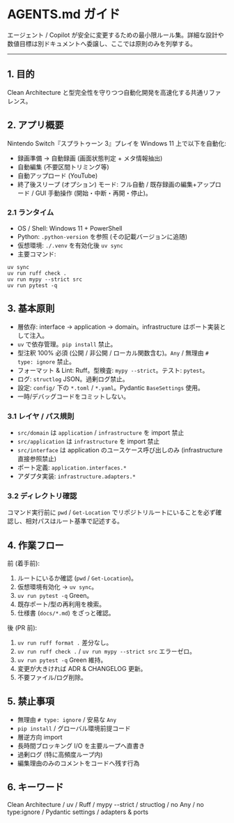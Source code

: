 # AGENTS.md ガイド

エージェント / Copilot が安全に変更するための最小限ルール集。詳細な設計や数値目標は別ドキュメントへ委譲し、ここでは原則のみを列挙する。

---

## 1. 目的

Clean Architecture と型完全性を守りつつ自動化開発を高速化する共通リファレンス。

## 2. アプリ概要

Nintendo Switch『スプラトゥーン 3』プレイを Windows 11 上で以下を自動化:

- 録画準備 → 自動録画 (画面状態判定 + メタ情報抽出)
- 自動編集 (不要区間トリミング等)
- 自動アップロード (YouTube)
- 終了後スリープ (オプション)
  モード: フル自動 / 既存録画の編集+アップロード / GUI 手動操作 (開始・中断・再開・停止)。

### 2.1 ランタイム

- OS / Shell: Windows 11 + PowerShell
- Python: `.python-version` を参照 (その記載バージョンに追随)
- 仮想環境: `./.venv` を有効化後 `uv sync`
- 主要コマンド:

```
uv sync
uv run ruff check .
uv run mypy --strict src
uv run pytest -q
```

## 3. 基本原則

- 層依存: interface → application → domain。infrastructure はポート実装として注入。
- `uv` で依存管理。`pip install` 禁止。
- 型注釈 100% 必須 (公開 / 非公開 / ローカル関数含む)。`Any` / 無理由 `# type: ignore` 禁止。
- フォーマット & Lint: Ruff。型検査: `mypy --strict`。テスト: `pytest`。
- ログ: `structlog` JSON。過剰ログ禁止。
- 設定: `config/` 下の `*.toml` / `*.yaml`。Pydantic `BaseSettings` 使用。
- 一時/デバッグコードをコミットしない。

### 3.1 レイヤ / パス規則

- `src/domain` は `application` / `infrastructure` を import 禁止
- `src/application` は `infrastructure` を import 禁止
- `src/interface` は application のユースケース呼び出しのみ (infrastructure 直接参照禁止)
- ポート定義: `application.interfaces.*`
- アダプタ実装: `infrastructure.adapters.*`

### 3.2 ディレクトリ確認

コマンド実行前に `pwd` / `Get-Location` でリポジトリルートにいることを必ず確認し、相対パスはルート基準で記述する。

## 4. 作業フロー

前 (着手前):

1. ルートにいるか確認 (`pwd` / `Get-Location`)。
2. 仮想環境有効化 → `uv sync`。
3. `uv run pytest -q` Green。
4. 既存ポート/型の再利用を検索。
5. 仕様書 (`docs/*.md`) をざっと確認。

後 (PR 前):

1. `uv run ruff format .` 差分なし。
2. `uv run ruff check .` / `uv run mypy --strict src` エラーゼロ。
3. `uv run pytest -q` Green 維持。
4. 変更が大きければ ADR & CHANGELOG 更新。
5. 不要ファイル/ログ削除。

## 5. 禁止事項

- 無理由 `# type: ignore` / 安易な `Any`
- `pip install` / グローバル環境前提コード
- 層逆方向 import
- 長時間ブロッキング I/O を主要ループへ直書き
- 過剰ログ (特に高頻度ループ内)
- 編集理由のみのコメントをコードへ残す行為

## 6. キーワード

Clean Architecture / uv / Ruff / mypy --strict / structlog / no Any / no type:ignore / Pydantic settings / adapters & ports
